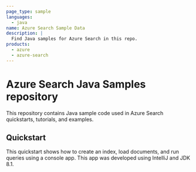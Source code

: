 ```yaml
---
page_type: sample
languages:
  - java
name: Azure Search Sample Data
description: |
  Find Java samples for Azure Search in this repo.
products:
  - azure
  - azure-search
---
```


# Azure Search Java Samples repository

This repository contains Java sample code used in Azure Search quickstarts, tutorials, and examples.

## Quickstart

This quickstart shows how to create an index, load documents, and run queries using a console app. This app was developed using IntelliJ and JDK 8.1.
